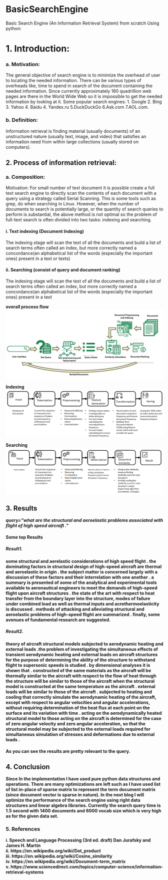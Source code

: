 # BasicSearchEngine
Basic Search Engine (An Information Retrieval System) from scratch Using python:

<h1>1.	Introduction:</h1>
<h3>a.	Motivation:</h3>
<p>The general objective of search engine is to minimize the overhead of user to locating the needed information. There can be various types of overheads like, time to spend in search of the document containing the needed information. Since currently approximately 180 quadrillion web pages are there in the World Wide Web so it is impossible to get the needed information by looking at it. Some popular search engines: 1. Google 2. Bing 3. Yahoo 4. Baidu 4. Yandex.ru 5.DuckDuckGo 6.Ask.com 7.AOL.com.<p>

<h3>b.	Definition: </h3>
<p>Information retrieval is finding material (usually documents) of an unstructured nature (usually text, image, and video) that satisfies an information need from within large collections (usually stored on computers).</p>

<h2>2.	Process of information retrieval:</h2>
<h3>a.	Composition:</h3>
Motivation:
For small number of text document it is possible create a full text search engine to directly scan the contents of each document with a query using a strategy called Serial Scanning. This is some tools such as grep, do when searching in Linux.
However, when the number of documents to search is potentially large, or the quantity of search queries to perform is substantial, the above method is not optimal so the problem of full-text search is often divided into two tasks: indexing and searching. 

<h4>i.	Text indexing (Document Indexing)</h4>
The indexing stage will scan the text of all the documents and build a list of search terms often called an index, but more correctly named a concordance(an alphabetical list of the words (especially the important ones) present in a text or texts)

<h4>ii.	Searching (consist of query and document ranking)</h4>
The indexing stage will scan the text of all the documents and build a list of search terms often called an index, but more correctly named a concordance(an alphabetical list of the words (especially the important ones) present in a text

<b>overall process flow</b>
![Image of process flow](https://github.com/ravisarojjnu/BasicSearchEngine/blob/master/images/flow.JPG)

<b>Indexing<b>
![Image of process flow of indexing](https://github.com/ravisarojjnu/BasicSearchEngine/blob/master/images/Indexing.jpg)

<b>Searching<b>
![Image of process flow of Searching](https://github.com/ravisarojjnu/BasicSearchEngine/blob/master/images/searching.jpg)

<h2>3. Results</h2>
<i>query="what are the structural and aeroelastic problems associated with flight of high speed aircraft ."</i>
<h4>Some top Results</h4>
<h5>Result1.</h5> 
<p>some structural and aerelastic considerations of high speed flight . the dominating factors in structural design of high-speed aircraft are thermal and aeroelastic in origin . the subject matter is concerned largely with a discussion of these factors and their interrelation with one another . a summary is presented of some of the analytical and experimental tools available to aeronautical engineers to meet the demands of high-speed flight upon aircraft structures . the state of the art with respect to heat transfer from the boundary layer into the structure, modes of failure under combined load as well as thermal inputs and acrothermoelasticity is discussed . methods of attacking and alleviating structural and aeroelastic problems of high-speed flight are summarized . finally, some avenues of fundamental research are suggested.</p>
<h5>Result2.</h5> 
<p>theory of aircraft structural models subjected to aerodynamic heating and external loads .the problem of investigating the simultaneous effects of transient aerodynamic heating and external loads on aircraft structures for the purpose of determining the ability of the structure to withstand flight to supersonic speeds is studied . by dimensional analyses it is shown that . constructed of the same materials as the aircraft will be thermally similar to the aircraft with respect to the flow of heat through the structure will be similar to those of the aircraft when the structural model is constructed at the same temperature as the aircraft . external loads will be similar to those of the aircraft . subjected to heating and cooling that correctly simulate the aerodynamic heating of the aircraft, except with respect to angular velocities and angular accelerations, without requiring determination of the heat flux at each point on the surface and its variation with time . acting on the aerodynamically heated structural model to those acting on the aircraft is determined for the case of zero angular velocity and zero angular acceleration, so that the structural model may be subjected to the external loads required for simultaneous simulation of stresses and deformations due to external loads .</p>

<h4>As you can see the results are pretty relevant to the query.</h4>

<h2>4. Conclusion</h2>
<p>Since In the implementation I have used pure python data structures and operations. There are many optimizations are left such as I have used list of list in-place of sparse matrix to represent the term document matrix (since document vector is sparse in nature). In the next blog I will optimize the performance of the search engine using right data structures and linear algebra libraries. Currently the search query time is 1.5 second with 1400 documents and 6000 vocab size which is very high as for the given data set.</p>

<h3>5. References</h3><p>
i. Speech and Language Processing (3rd ed. draft) Dan Jurafsky and James H. Martin<br>
ii. https://en.wikipedia.org/wiki/Dot_product<br>
iii. https://en.wikipedia.org/wiki/Cosine_similarity<br>
iv. https://en.wikipedia.org/wiki/Document-term_matrix<br>
v. https://www.sciencedirect.com/topics/computer-science/information-retrieval-systems<br><p>


  
